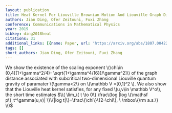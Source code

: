 ```yaml
---
layout: publication
title: Heat Kernel For Liouville Brownian Motion And Liouville Graph Distance
authors: Jian Ding, Ofer Zeitouni, Fuxi Zhang
conference: Communications in Mathematical Physics
year: 2019
bibkey: ding2018heat
citations: 31
additional_links: [{name: Paper, url: 'https://arxiv.org/abs/1807.00422'}]
tags: []
short_authors: Jian Ding, Ofer Zeitouni, Fuxi Zhang
---
```

We show the existence of the scaling exponent \\(\chi\in (0,4[(1+\gamma^2/4)-
\sqrt\{1+\gamma^4/16\}]/\gamma^2]\\) of the graph distance associated with
subcritical two-dimensional Liouville quantum gravity of paramater \\(\gamma<2\\)
on \\(\mathbb V =[0,1]^2 \\). We also show that the Liouville heat kernel
satisfies, for any fixed \\(u,v\in \mathbb V^o\\), the short time estimates $\\(
\lim_\{ t \to 0\} \frac\{log |log \{\mathsf p\}_t^\gamma(u,v)| \}\{|log
t|\}=\frac\{\chi\}\{2-\chi\}, \ \mbox\{\rm a.s.\} \\)$